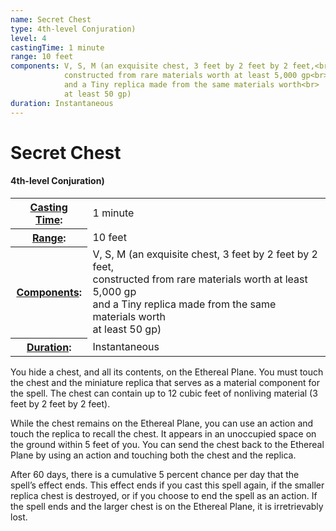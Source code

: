 ```yaml
---
name: Secret Chest
type: 4th-level Conjuration)
level: 4
castingTime: 1 minute
range: 10 feet
components: V, S, M (an exquisite chest, 3 feet by 2 feet by 2 feet,<br>
			constructed from rare materials worth at least 5,000 gp<br>
			and a Tiny replica made from the same materials worth<br>
			at least 50 gp)
duration: Instantaneous
---
```


Secret Chest
============

#### 4th-level Conjuration)

<table cellspacing="0" class="statBlock"><tbody><tr><th><a href="/srd/spellcasting/castingASpell.htm#castingtime">Casting Time</a>:</th><td>1 minute</td></tr><tr><th><a href="/srd/spellcasting/castingASpell.htm#range">Range</a>:</th><td>10 feet</td></tr><tr><th><a href="/srd/spellcasting/castingASpell.htm#components">Components</a>:</th><td>V, S, M (an exquisite chest, 3 feet by 2 feet by 2 feet,<br>constructed from rare materials worth at least 5,000 gp<br>and a Tiny replica made from the same materials worth<br>at least 50 gp)</td></tr><tr><th><a href="/srd/spellcasting/castingASpell.htm#duration">Duration</a>:</th><td>Instantaneous</td></tr></tbody></table>

You hide a chest, and all its contents, on the Ethereal Plane. You must touch the chest and the miniature replica that serves as a material component for the spell. The chest can contain up to 12 cubic feet of nonliving material (3 feet by 2 feet by 2 feet).

While the chest remains on the Ethereal Plane, you can use an action and touch the replica to recall the chest. It appears in an unoccupied space on the ground within 5 feet of you. You can send the chest back to the Ethereal Plane by using an action and touching both the chest and the replica.

After 60 days, there is a cumulative 5 percent chance per day that the spell’s effect ends. This effect ends if you cast this spell again, if the smaller replica chest is destroyed, or if you choose to end the spell as an action. If the spell ends and the larger chest is on the Ethereal Plane, it is irretrievably lost.